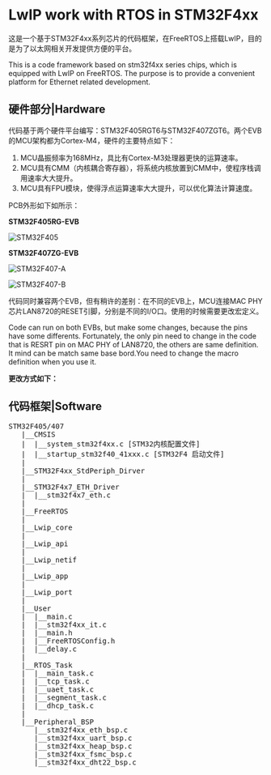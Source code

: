 # LwIP work with RTOS in STM32F4xx

这是一个基于STM32F4xx系列芯片的代码框架，在FreeRTOS上搭载LwIP，目的是为了以太网相关开发提供方便的平台。

This is a code framework based on stm32f4xx series chips, which is equipped with LwIP on FreeRTOS. The purpose is to provide a convenient platform for Ethernet related development.


## 硬件部分|Hardware

代码基于两个硬件平台编写：STM32F405RGT6与STM32F407ZGT6。两个EVB的MCU架构都为Cortex-M4，硬件的主要特点如下：

1. MCU晶振频率为168MHz，具比有Cortex-M3处理器更快的运算速率。
2. MCU具有CMM（内核耦合寄存器），将系统内核放置到CMM中，使程序栈调用速率大大提升。
3. MCU具有FPU模块，使得浮点运算速率大大提升，可以优化算法计算速度。

PCB外形如下如所示：

**STM32F405RG-EVB**

![STM32F405](https://github.com/laneston/Pictures/blob/master/PCB-STM32F4xx/STM32F405EVB.jpg)

**STM32F407ZG-EVB**

![STM32F407-A](https://github.com/laneston/Pictures/blob/master/PCB-STM32F4xx/STM32F407EVB.jpg)

![STM32F407-B](https://github.com/laneston/Pictures/blob/master/PCB-STM32F4xx/STM32F407EVB-B.jpg)

代码同时兼容两个EVB，但有稍许的差别：在不同的EVB上，MCU连接MAC PHY芯片LAN8720的RESET引脚，分别是不同的I/O口。使用的时候需要更改宏定义。

Code can run on both EVBs, but make some changes, because the pins have some differents. Fortunately, the only pin need to change in the code that is RESRT pin on MAC PHY of LAN8720, the others are same definition. It mind can be match same base bord.You need to change the macro definition when you use it.

**更改方式如下：**


## 代码框架|Software
<PRE>
STM32F405/407
   |__CMSIS
   |  |__system_stm32f4xx.c [STM32内核配置文件]
   |  |__startup_stm32f40_41xxx.c [STM32F4 启动文件]
   |
   |__STM32F4xx_StdPeriph_Dirver
   |
   |__STM32F4x7_ETH_Driver
   |  |__stm32f4x7_eth.c
   |
   |__FreeRTOS
   |
   |__Lwip_core
   |
   |__Lwip_api
   |
   |__Lwip_netif
   |
   |__Lwip_app
   |
   |__Lwip_port
   |
   |__User
   |  |__main.c
   |  |__stm32f4xx_it.c
   |  |__main.h
   |  |__FreeRTOSConfig.h
   |  |__delay.c
   |
   |__RTOS_Task
   |  |__main_task.c
   |  |__tcp_task.c
   |  |__uaet_task.c
   |  |__segment_task.c
   |  |__dhcp_task.c
   |
   |__Peripheral_BSP
      |__stm32f4xx_eth_bsp.c
      |__stm32f4xx_uart_bsp.c
      |__stm32f4xx_heap_bsp.c
      |__stm32f4xx_fsmc_bsp.c
      |__stm32f4xx_dht22_bsp.c

</PRE>
